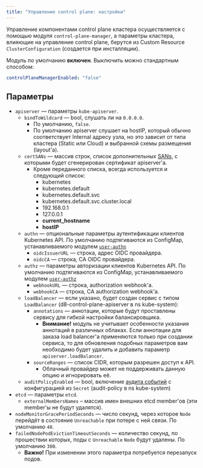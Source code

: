 ```yaml
---
title: "Управление control plane: настройки"
---
```


Управление компонентами control plane кластера осуществляется с помощью модуля `control-plane-manager`, а параметры кластера, влияющие на управление control plane, берутся из Custom Resource `ClusterConfiguration` (создается при инсталляции).

Модуль по умолчанию **включен**. Выключить можно стандартным способом:

```yaml
controlPlaneManagerEnabled: "false"
```

## Параметры

* `apiserver` — параметры `kube-apiserver`.
  * `bindToWildcard` — bool, слушать ли на `0.0.0.0`.
    * По умолчанию, `false`.
    * По умолчанию apiserver слушает на hostIP, который обычно соответствует Internal адресу узла, но это зависит от типа кластера (Static или Cloud) и выбранной схемы размещения (layout'а).
  * `certSANs` — массив строк, список дополнительных [SANs](https://en.wikipedia.org/wiki/Subject_Alternative_Name), с которыми будет сгенерирован сертификат apiserver'а.
    * Кроме переданного списка, всегда используется и следующий список:
      * kubernetes
      * kubernetes.default
      * kubernetes.default.svc
      * kubernetes.default.svc.cluster.local
      * 192.168.0.1
      * 127.0.0.1
      * **current_hostname**
      * **hostIP**
  * `authn` — опциональные параметры аутентификации клиентов Kubernetes API. По умолчанию подтягиваются из ConfigMap, устанавливаемого модулем [`user-authn`](/modules/150-user-authn)
    * `oidcIssuerURL` — строка, адрес OIDC провайдера.
    * `oidcCA` — строка, CA OIDC провайдера.
  * `authz` — параметры авторизации клиентов Kubernetes API. По умолчанию подтягиваются из ConfigMap, устанавливаемого модулем [`user-authz`](/modules/140-user-authz)
    * `webhookURL` — строка, authorization webhook'а.
    * `webhookCA` — строка, CA authorization webhook'a.
  * `loadBalancer` — если указано, будет создан сервис с типом `LoadBalancer` (d8-control-plane-apiserver в ns kube-system):
    * `annotations` — аннотации, которые будут проставлены сервису для гибкой настройки балансировщика.
      * **Внимание!** модуль не учитывает особенности указания аннотаций в различных облаках. Если аннотации для заказа load balancer'а применяются только при создании сервиса, то для обновления подобных параметров вам необходимо будет удалить и добавить параметр `apiserver.loadBalancer`.
    * `sourceRanges` — список CIDR, которым разрешен доступ к API.
      * Облачный провайдер может не поддерживать данную опцию и игнорировать её.
  * `auditPolicyEnabled` — bool, включение [аудита событий](faq.html#как-включить-аудит-событий) с конфигурацией из `Secret` (audit-policy в ns kube-system)
* `etcd` — параметры `etcd`.
  * `externalMembersNames` – массив имен внешних etcd member'ов (эти member'ы не будут удалятся).
* `nodeMonitorGracePeriodSeconds` — число секунд, через которое `Node` перейдёт в состояние `Unreachable` при потере с ней связи. По умолчанию `40`.
* `failedNodePodEvictionTimeoutSeconds` — количество секунд, по прошествии которых, поды с `Unreachable` `Node` будут удалены. По умолчанию `300`.
  * **Важно!** При изменении этого параметра потребуется перезапуск подов.

